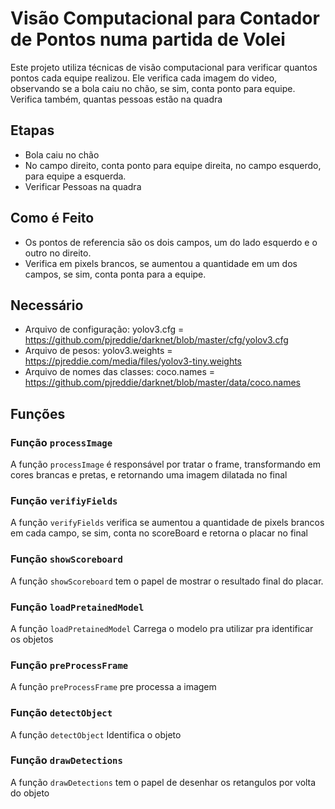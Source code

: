 # Visão Computacional para Contador de Pontos numa partida de Volei

Este projeto utiliza técnicas de visão computacional para verificar quantos pontos cada equipe realizou. Ele verifica cada imagem do video, observando se a bola caiu no chão, se sim, conta ponto para equipe.
Verifica também, quantas pessoas estão na quadra

## Etapas
- Bola caiu no chão
- No campo direito, conta ponto para equipe direita, no campo esquerdo, para equipe a esquerda.
- Verificar Pessoas na quadra


## Como é Feito
- Os pontos de referencia são os dois campos, um do lado esquerdo e o outro no direito. 
- Verifica em pixels brancos, se aumentou a quantidade em um dos campos, se sim, conta ponta para a equipe.

## Necessário
- Arquivo de configuração: yolov3.cfg = https://github.com/pjreddie/darknet/blob/master/cfg/yolov3.cfg
- Arquivo de pesos: yolov3.weights = https://pjreddie.com/media/files/yolov3-tiny.weights
- Arquivo de nomes das classes: coco.names = https://github.com/pjreddie/darknet/blob/master/data/coco.names

## Funções 

### Função `processImage`

A função `processImage` é responsável por tratar o frame, transformando em cores brancas e pretas, e retornando uma imagem dilatada no final


### Função `verifiyFields`

A função `verifyFields` verifica se aumentou a quantidade de pixels brancos em cada campo, se sim, conta no scoreBoard e retorna o placar no final


### Função `showScoreboard`

A função `showScoreboard` tem o papel de mostrar o resultado final do placar.

### Função `loadPretainedModel`

A função `loadPretainedModel` Carrega o modelo pra utilizar pra identificar os objetos

### Função `preProcessFrame`

A função `preProcessFrame` pre processa a imagem

### Função `detectObject`

A função `detectObject` Identifica o objeto

### Função `drawDetections`

A função `drawDetections` tem o papel de desenhar os retangulos por volta do objeto



